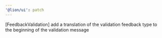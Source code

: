 ```yaml
---
'@lion/ui': patch
---
```


[FeedbackValidation] add a translation of the validation feedback type to the beginning of the validation message
